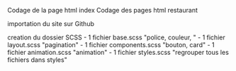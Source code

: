 Codage de la page html index
Codage des pages html restaurant

importation du site sur Github

creation du dossier SCSS - 1 fichier base.scss "police, couleur, " - 1 fichier layout.scss "pagination" - 1 fichier components.scss "bouton, card" - 1 fichier animation.scss "animation" - 1 fichier styles.scss "regrouper tous les fichiers dans styles"
